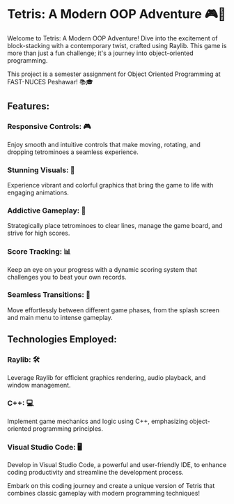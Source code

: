 # Tetris: A Modern OOP Adventure 🎮🧩

Welcome to Tetris: A Modern OOP Adventure! Dive into the excitement of block-stacking with a contemporary twist, crafted using Raylib. This game is more than just a fun challenge; it's a journey into object-oriented programming.

This project is a semester assignment for Object Oriented Programming at FAST-NUCES Peshawar! 📚🎓

## Features:
### Responsive Controls: 🎮
Enjoy smooth and intuitive controls that make moving, rotating, and dropping tetrominoes a seamless experience.

### Stunning Visuals: 🌈
Experience vibrant and colorful graphics that bring the game to life with engaging animations.

### Addictive Gameplay: 🧠
Strategically place tetrominoes to clear lines, manage the game board, and strive for high scores.

### Score Tracking: 📊
Keep an eye on your progress with a dynamic scoring system that challenges you to beat your own records.

### Seamless Transitions: 🚀
Move effortlessly between different game phases, from the splash screen and main menu to intense gameplay.

## Technologies Employed:
### Raylib: 🛠
Leverage Raylib for efficient graphics rendering, audio playback, and window management.

### C++: 💻
Implement game mechanics and logic using C++, emphasizing object-oriented programming principles.

### Visual Studio Code: 🖥
Develop in Visual Studio Code, a powerful and user-friendly IDE, to enhance coding productivity and streamline the development process.

Embark on this coding journey and create a unique version of Tetris that combines classic gameplay with modern programming techniques!